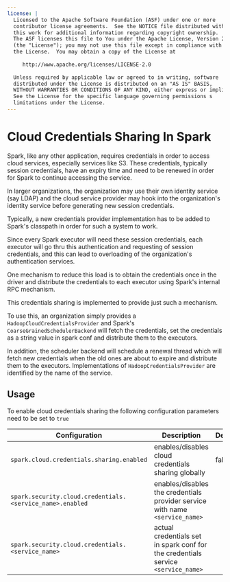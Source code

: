 ```yaml
---
license: |
  Licensed to the Apache Software Foundation (ASF) under one or more
  contributor license agreements.  See the NOTICE file distributed with
  this work for additional information regarding copyright ownership.
  The ASF licenses this file to You under the Apache License, Version 2.0
  (the "License"); you may not use this file except in compliance with
  the License.  You may obtain a copy of the License at
 
     http://www.apache.org/licenses/LICENSE-2.0
 
  Unless required by applicable law or agreed to in writing, software
  distributed under the License is distributed on an "AS IS" BASIS,
  WITHOUT WARRANTIES OR CONDITIONS OF ANY KIND, either express or implied.
  See the License for the specific language governing permissions s
  limitations under the License.
---
```


# Cloud Credentials Sharing In Spark

Spark, like any other application, requires credentials in order to access 
cloud services, especially services like S3. These credentials, typically 
session credentials, have an expiry time and need to be renewed in order for
Spark to continue accessing the service.

In larger organizations, the organization may use their own identity service
(say LDAP) and the cloud service provider may hook into the organization's 
identity service before generating new session credentials.

Typically, a new credentials provider implementation has to be added to Spark's
classpath in order for such a system to work.

Since every Spark executor will need these session credentials, each executor will
go thru this authentication and requesting of session credentials, and this can
lead to overloading of the organization's authentication services.

One mechanism to reduce this load is to obtain the credentials once in the driver 
and distribute the credentials to each executor using Spark's internal RPC 
mechanism.

This credentials sharing is implemented to provide just such a mechanism.

To use this, an organization simply provides a `HadoopCloudCredentialsProvider` 
and Spark's `CoarseGrainedSchedulerBackend` will fetch the credentials, set the credentials as a
string value in spark conf and distribute them to the executors. 

In addition, the scheduler backend will schedule a renewal thread which will fetch 
new credentials when the old ones are about to expire and distribute them to the executors.
Implementations of `HadoopCredentialsProvider` are identified by the name of the service.

## Usage
To enable cloud credentials sharing the following configuration parameters need to be set to `true`

 | Configuration | Description | Default |
 | --- | --- | --- |
 |`spark.cloud.credentials.sharing.enabled`| enables/disables cloud credentials sharing globally | false |
 |`spark.security.cloud.credentials.<service_name>.enabled` | enables/disables the credentials provider service with name `<service_name>` |  |
 |`spark.security.cloud.credentials.<service_name>` | actual credentials set in spark conf for the credentials service `<service_name>` |  |

